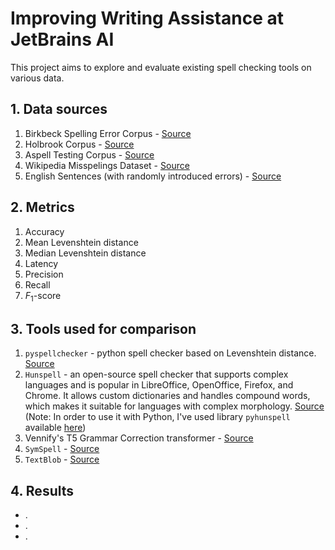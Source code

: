 # Improving Writing Assistance at JetBrains AI

This project aims to explore and evaluate existing spell checking tools on various data.

## 1. Data sources

1. Birkbeck Spelling Error Corpus - [Source](https://www.dcs.bbk.ac.uk/~roger/corpora.html)
2. Holbrook Corpus - [Source](https://www.dcs.bbk.ac.uk/~roger/holbrook-tagged.dat)
3. Aspell Testing Corpus - [Source](https://www.dcs.bbk.ac.uk/~roger/aspell.dat)
4. Wikipedia Misspelings Dataset - [Source](https://www.dcs.bbk.ac.uk/~roger/wikipedia.dat)
5. English Sentences (with randomly introduced errors) - [Source](https://www.kaggle.com/datasets/nikitricky/random-english-sentences)

## 2. Metrics

1. Accuracy
2. Mean Levenshtein distance
3. Median Levenshtein distance
4. Latency
5. Precision
6. Recall
7. $F_{1}$-score

## 3. Tools used for comparison

1. `pyspellchecker` - python spell checker based on Levenshtein distance. [Source](https://github.com/barrust/pyspellchecker?tab=readme-ov-file)
2. `Hunspell` -  an open-source spell checker that supports complex languages and is popular in LibreOffice, OpenOffice, Firefox, and Chrome. It allows custom dictionaries and handles compound words, which makes it suitable for languages with complex morphology. [Source](https://github.com/hunspell/hunspell)
(Note: In order to use it with Python, I've used library `pyhunspell` available [here](https://github.com/pyhunspell/pyhunspell))
3. Vennify's T5 Grammar Correction transformer - [Source](https://huggingface.co/vennify/t5-base-grammar-correction)
4. `SymSpell` - [Source](https://github.com/wolfgarbe/SymSpell)
5. `TextBlob` - [Source](https://github.com/sloria/TextBlob)

## 4. Results

- .
- .
- .